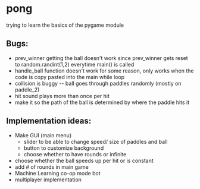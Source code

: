 # pong
trying to learn the basics of the pygame module

## Bugs:
- prev_winner getting the ball doesn't work since prev_winner gets reset to random.randint(1,2) everytime main() is called
- handle_ball function doesn't work for some reason, only works when the code is copy pasted into the main while loop
- collision is buggy -- ball goes through paddles randomly (mostly on paddle_2)
- hit sound plays more than once per hit
- make it so the path of the ball is determined by where the paddle hits it

## Implementation ideas:
- Make GUI (main menu)
  - slider to be able to change speed/ size of paddles and ball
  - button to customize background 
  - choose whether to have rounds or infinite
- choose whether the ball speeds up per hit or is constant
- add # of rounds in main game
- Machine Learning co-op mode bot
- multiplayer implementation
